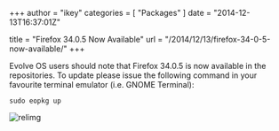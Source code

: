+++
author = "ikey"
categories = [
"Packages"
]
date =  "2014-12-13T16:37:01Z"

title = "Firefox 34.0.5 Now Available"
url = "/2014/12/13/firefox-34-0-5-now-available/"
+++

Evolve OS users should note that Firefox 34.0.5 is now available in the repositories. To update please issue the following command in your favourite terminal 
emulator (i.e. GNOME Terminal):

```
sudo eopkg up
```

![relimg](Screenshot-from-2014-12-13-163148.png)